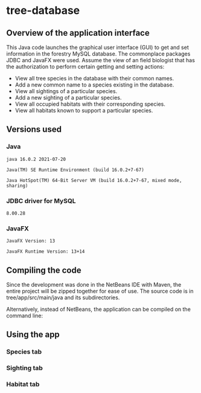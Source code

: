 # tree-database

## Overview of the application interface
This Java code launches the graphical user interface (GUI) to get and set information in
the forestry MySQL database. The commonplace packages JDBC and JavaFX were used.
Assume the view of an field biologist that has
the authorization to perform certain getting and setting actions:

* View all tree species in the database with their common names.
* Add a new common name to a species existing in the database.
* View all sightings of a particular species.
* Add a new sighting of a particular species.
* View all occupied habitats with their corresponding species.
* View all habitats known to support a particular species.

## Versions used
### Java
`java 16.0.2 2021-07-20`

`Java(TM) SE Runtime Environment (build 16.0.2+7-67)`

`Java HotSpot(TM) 64-Bit Server VM (build 16.0.2+7-67, mixed mode, sharing)`

### JDBC driver for MySQL
`8.00.28`

### JavaFX
`JavaFX Version: 13`

`JavaFX Runtime Version: 13+14`

## Compiling the code
Since the development was done in the NetBeans IDE with Maven, the entire project will be zipped together for ease of use.
The source code is in tree/app/src/main/java and its subdirectories.

Alternatively, instead of NetBeans, the application can be compiled on the command line:


## Using the app

### Species tab

### Sighting tab

### Habitat tab
